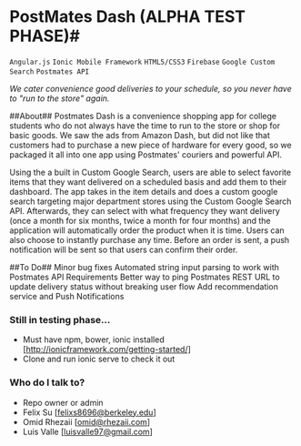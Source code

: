 # PostMates Dash (ALPHA TEST PHASE)#
`Angular.js` `Ionic Mobile Framework` `HTML5/CSS3` `Firebase` `Google Custom Search` `Postmates API`

_We cater convenience good deliveries to your schedule, so you never have to "run to the store" again._

##About##
Postmates Dash is a convenience shopping app for college students who do not always have the time to run to the store or shop for basic goods. We saw the ads from Amazon Dash, but did not like that customers had to purchase a new piece of hardware for every good, so we packaged it all into one app using Postmates' couriers and powerful API.

Using the a built in Custom Google Search, users are able to select favorite items that they want delivered on a scheduled basis and add them to their dashboard. The app takes in the item details and does a custom google search targeting major department stores using the Custom Google Search API. Afterwards, they can select with what frequency they want delivery (once a month for six months, twice a month for four months) and the application will automatically order the product when it is time. Users can also choose to instantly purchase any time. Before an order is sent, a push notification will be sent so that users can confirm their order.

##To Do##
Minor bug fixes
Automated string input parsing to work with Postmates API Requirements
Better way to ping Postmates REST URL to update delivery status without breaking user flow
Add recommendation service and Push Notifications


### Still in testing phase... ###

* Must have npm, bower, ionic installed [http://ionicframework.com/getting-started/]
* Clone and run ionic serve to check it out

### Who do I talk to? ###

* Repo owner or admin
* Felix Su [felixs8696@berkeley.edu]
* Omid Rhezaii [omid@rhezaii.com]
* Luis Valle [luisvalle97@gmail.com]
